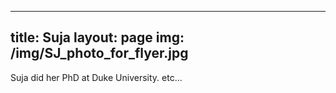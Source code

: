 
---
title: Suja
layout: page
img: /img/SJ_photo_for_flyer.jpg
---
Suja did her PhD at Duke University. etc...
